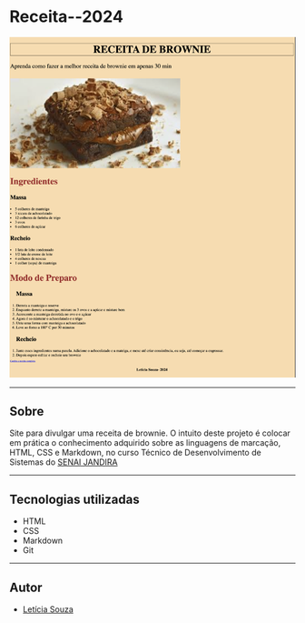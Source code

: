 # Receita--2024

![](./screenshot/preview.png)

---
## Sobre
Site para divulgar uma receita de brownie. O intuito deste projeto é colocar em prática o conhecimento adquirido sobre as linguagens de marcação, HTML, CSS e Markdown, no curso Técnico de Desenvolvimento de Sistemas do [SENAI JANDIRA](https://sp.senai.br/unidade/jandira/)

---
## Tecnologias utilizadas
- HTML
- CSS
- Markdown
- Git

---
## Autor 
- [Letícia Souza](https://www.linkedin.com/in/leticia-souza-almeida-84712a2b5/)
